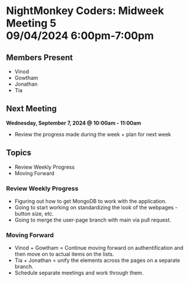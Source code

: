 # NightMonkey Coders: Midweek Meeting 5 <br> 09/04/2024 6:00pm-7:00pm

## Members Present
- Vinod
- Gowtham
- Jonathan
- Tia

## Next Meeting 
**Wednesday, September 7, 2024 @ 10:00am - 11:00am**
- Review the progress made during the week + plan for next week

## Topics
- Review Weekly Progress
- Moving Forward

### Review Weekly Progress
- Figuring out how to get MongoDB to work with the application.
- Going to start working on standardizing the look of the webpages - button size, etc.
- Going to merge the user-page branch with main via pull request.

### Moving Forward
- Vinod + Gowtham = Continue moving forward on authentification and then move on to actual items on the lists.
- Tia + Jonathan = unify the elements across the pages on a separate branch.
- Schedule separate meetings and work through them.

